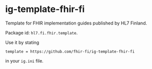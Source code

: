 # ig-template-fhir-fi
Template for FHIR implementation guides published by HL7 Finland.

Package id: `hl7.fi.fhir.template`.

Use it by stating 

`template = https://github.com/fhir-fi/ig-template-fhir-fi`

in your `ig.ini` file.

